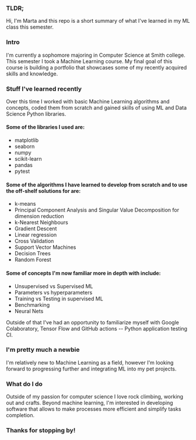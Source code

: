 ### TLDR; 
Hi, I'm Marta and this repo is a short summary of what I've learned in my ML
class this semester.

### Intro
I'm currently a sophomore majoring in Computer Science at Smith college. 
This semester I took a Machine Learning course. My final goal of this course is building
a portfolio that showcases some of my recently acquired skills and knowledge.

### Stuff I've learned recently
Over this time I worked with basic Machine Learning algorithms and concepts, coded 
them from scratch and gained skills of using ML and Data Science Python libraries. 

#### Some of the libraries I used are:
- matplotlib 
- seaborn
- numpy 
- scikit-learn 
- pandas
- pytest

####  Some of the algorithms I have learned to develop from scratch and to use the off-shelf solutions for are: 
- k-means
- Principal Component Analysis and Singular Value Decomposition for dimension reduction
- k-Nearest Neighbours
- Gradient Descent
- Linear regression
- Cross Validation
- Support Vector Machines
- Decision Trees
- Random Forest 

#### Some of concepts I'm now familiar more in depth with include:
- Unsupervised vs Supervised ML
- Parameters vs hyperparameters
- Training vs Testing in supervised ML
- Benchmarking
- Neural Nets

 Outside of that I've had an opportunity to familiarize myself with Google Colaboratory, 
Tensor Flow and GitHub actions -- Python application testing CI.

### I'm pretty much a newbie
I'm relatively new to Machine Learning as a field, however I'm looking forward to 
progressing further and integrating ML into my pet projects.

### What do I do
Outside of my passion for computer science I love rock climbing, working out and crafts.
Beyond machine learning, I'm interested in developing software that allows to make 
processes more efficient and simplify tasks completion. 


### Thanks for stopping by!